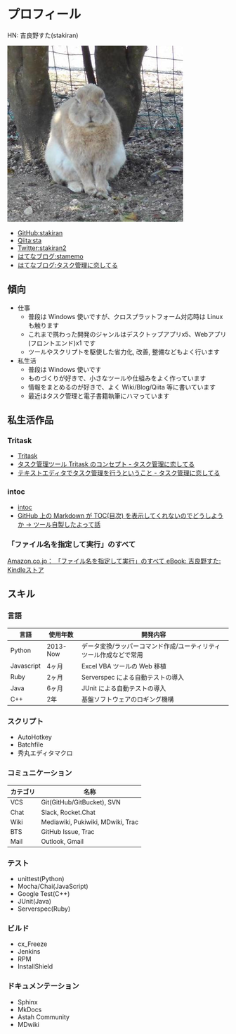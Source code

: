# プロフィール
HN: 吉良野すた(stakiran)

![avatar](avatar.jpg)

- [GitHub:stakiran](https://github.com/stakiran)
- [Qiita:sta](https://qiita.com/sta)
- [Twitter:stakiran2](https://twitter.com/stakiran2)
- [はてなブログ:stamemo](http://stakiran.hatenablog.com/)
- [はてなブログ:タスク管理に恋してる](https://ilovetaskmanagement.hatenablog.com/)

## 傾向
- 仕事
  - 普段は Windows 使いですが、クロスプラットフォーム対応時は Linux も触ります
  - これまで携わった開発のジャンルはデスクトップアプリx5、Webアプリ(フロントエンド)x1 です
  - ツールやスクリプトを駆使した省力化, 改善, 整備などもよく行います
- 私生活
  - 普段は Windows 使いです
  - ものづくりが好きで、小さなツールや仕組みをよく作っています
  - 情報をまとめるのが好きで、よく Wiki/Blog/Qiita 等に書いています
  - 最近はタスク管理と電子書籍執筆にハマっています

## 私生活作品

### Tritask
- [Tritask](khttps://github.com/tritask)
- [タスク管理ツール Tritask のコンセプト - タスク管理に恋してる](https://ilovetaskmanagement.hatenablog.com/entry/2018/10/09/204331)
- [テキストエディタでタスク管理を行うということ - タスク管理に恋してる](https://ilovetaskmanagement.hatenablog.com/entry/2018/10/02/082726)

### intoc
- [intoc](https://github.com/stakiran/intoc)
- [GitHub 上の Markdown が TOC(目次) を表示してくれないのでどうしようか → ツール自製したよって話](https://qiita.com/sta/items/9481c94e0fc36f27fa92)

### 「ファイル名を指定して実行」のすべて
[Amazon.co.jp： 「ファイル名を指定して実行」のすべて eBook: 吉良野すた: Kindleストア](https://www.amazon.co.jp/dp/B07JF3BHP5/)

## スキル

### 言語
| 言語       | 使用年数 | 開発内容 |
| ---------- | -------- | -------- |
| Python     | 2013-Now | データ変換/ラッパーコマンド作成/ユーティリティツール作成などで常用 |
| Javascript | 4ヶ月    | Excel VBA ツールの Web 移植 |
| Ruby       | 2ヶ月    | Serverspec による自動テストの導入 |
| Java       | 6ヶ月    | JUnit による自動テストの導入 |
| C++        | 2年      | 基盤ソフトウェアのロギング機構 |

### スクリプト
- AutoHotkey
- Batchfile
- 秀丸エディタマクロ

### コミュニケーション
| カテゴリ | 名称 |
| -------- | ---- |
| VCS      | Git(GitHub/GitBucket), SVN |
| Chat     | Slack, Rocket.Chat |
| Wiki     | Mediawiki, Pukiwiki, MDwiki, Trac |
| BTS      | GitHub Issue, Trac |
| Mail     | Outlook, Gmail |

### テスト
- unittest(Python)
- Mocha/Chai(JavaScript)
- Google Test(C++)
- JUnit(Java)
- Serverspec(Ruby)

### ビルド
- cx_Freeze
- Jenkins
- RPM
- InstallShield

### ドキュメンテーション
- Sphinx
- MkDocs
- Astah Community
- MDwiki
